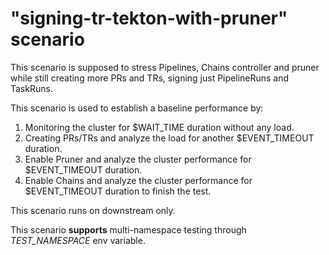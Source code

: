 # "signing-tr-tekton-with-pruner" scenario

This scenario is supposed to stress Pipelines, Chains controller and pruner while still creating more PRs and TRs, signing just PipelineRuns and TaskRuns.

This scenario is used to establish a baseline performance by:
1. Monitoring the cluster for $WAIT_TIME duration without any load.
2. Creating PRs/TRs and analyze the load for another $EVENT_TIMEOUT duration.
3. Enable Pruner and analyze the cluster performance for $EVENT_TIMEOUT duration.
4. Enable Chains and analyze the cluster performance for $EVENT_TIMEOUT duration to finish the test.

This scenario runs on downstream only.

This scenario **supports** multi-namespace testing through *TEST_NAMESPACE* env variable.

